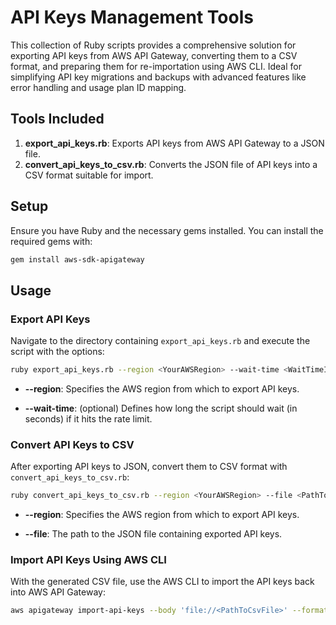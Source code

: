# API Keys Management Tools

This collection of Ruby scripts provides a comprehensive solution for exporting API keys from AWS API Gateway, converting them to a CSV format, and preparing them for re-importation using AWS CLI. Ideal for simplifying API key migrations and backups with advanced features like error handling and usage plan ID mapping.

## Tools Included

1. **export_api_keys.rb**: Exports API keys from AWS API Gateway to a JSON file.
2. **convert_api_keys_to_csv.rb**: Converts the JSON file of API keys into a CSV format suitable for import.

## Setup

Ensure you have Ruby and the necessary gems installed. You can install the required gems with:

```bash
gem install aws-sdk-apigateway
```

## Usage

### Export API Keys

Navigate to the directory containing `export_api_keys.rb` and execute the script with the options:

```bash
ruby export_api_keys.rb --region <YourAWSRegion> --wait-time <WaitTimeInSeconds>
```
- **--region**: Specifies the AWS region from which to export API keys.

- **--wait-time**: (optional) Defines how long the script should wait (in seconds) if it hits the rate limit.

### Convert API Keys to CSV

After exporting API keys to JSON, convert them to CSV format with `convert_api_keys_to_csv.rb`:

```bash
ruby convert_api_keys_to_csv.rb --region <YourAWSRegion> --file <PathToJsonFile>
```
- **--region**: Specifies the AWS region from which to export API keys.

- **--file**: The path to the JSON file containing exported API keys.

### Import API Keys Using AWS CLI

With the generated CSV file, use the AWS CLI to import the API keys back into AWS API Gateway:

```bash
aws apigateway import-api-keys --body 'file://<PathToCsvFile>' --format csv
```
